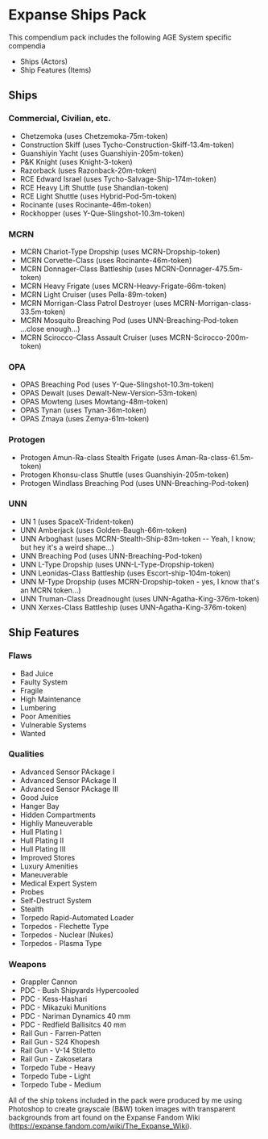 # Expanse Ships Pack

This compendium pack includes the following AGE System specific compendia
- Ships (Actors)
- Ship Features (Items)

## Ships
### Commercial, Civilian, etc.
- Chetzemoka (uses Chetzemoka-75m-token)
- Construction Skiff (uses Tycho-Construction-Skiff-13.4m-token)
- Guanshiyin Yacht (uses Guanshiyin-205m-token)
- P&K Knight (uses Knight-3-token)
- Razorback (uses Razonback-20m-token)
- RCE Edward Israel (uses Tycho-Salvage-Ship-174m-token)
- RCE Heavy Lift Shuttle (use Shandian-token)
- RCE Light Shuttle (uses Hybrid-Pod-5m-token)
- Rocinante (uses Rocinante-46m-token)
- Rockhopper (uses Y-Que-Slingshot-10.3m-token)
### MCRN
- MCRN Chariot-Type Dropship (uses MCRN-Dropship-token)
- MCRN Corvette-Class (uses Rocinante-46m-token)
- MCRN Donnager-Class Battleship (uses MCRN-Donnager-475.5m-token)
- MCRN Heavy Frigate (uses MCRN-Heavy-Frigate-66m-token)
- MCRN Light Cruiser (uses Pella-89m-token)
- MCRN Morrigan-Class Patrol Destroyer (uses MCRN-Morrigan-class-33.5m-token)
- MCRN Mosquito Breaching Pod (uses UNN-Breaching-Pod-token ...close enough...)
- MCRN Scirocco-Class Assault Cruiser (uses MCRN-Scirocco-200m-token)
### OPA
- OPAS Breaching Pod (uses Y-Que-Slingshot-10.3m-token)
- OPAS Dewalt (uses Dewalt-New-Version-53m-token)
- OPAS Mowteng (uses Mowtang-48m-token)
- OPAS Tynan (uses Tynan-36m-token)
- OPAS Zmaya (uses Zemya-61m-token)
### Protogen
- Protogen Amun-Ra-class Stealth Frigate (uses Aman-Ra-class-61.5m-token)
- Protogen Khonsu-class Shuttle (uses Guanshiyin-205m-token)
- Protogen Windlass Breaching Pod (uses UNN-Breaching-Pod-token)
### UNN
- UN 1 (uses SpaceX-Trident-token)
- UNN Amberjack (uses Golden-Baugh-66m-token)
- UNN Arboghast (uses MCRN-Stealth-Ship-83m-token  -- Yeah, I know; but hey it's a weird shape...)
- UNN Breaching Pod (uses UNN-Breaching-Pod-token)
- UNN L-Type Dropship (uses UNN-L-Type-Dropship-token)
- UNN Leonidas-Class Battleship (uses Escort-ship-104m-token)
- UNN M-Type Dropship (uses MCRN-Dropship-token - yes, I know that's an MCRN token...)
- UNN Truman-Class Dreadnought (uses UNN-Agatha-King-376m-token)
- UNN Xerxes-Class Battleship (uses UNN-Agatha-King-376m-token)

## Ship Features
### Flaws
- Bad Juice
- Faulty System
- Fragile
- High Maintenance
- Lumbering
- Poor Amenities
- Vulnerable Systems
- Wanted
### Qualities
- Advanced Sensor PAckage I
- Advanced Sensor PAckage II
- Advanced Sensor PAckage III
- Good Juice
- Hanger Bay
- Hidden Compartments
- Highliy Maneuverable
- Hull Plating I
- Hull Plating II
- Hull Plating III
- Improved Stores
- Luxury Amenities
- Maneuverable
- Medical Expert System
- Probes
- Self-Destruct System
- Stealth
- Torpedo Rapid-Automated Loader
- Torpedos - Flechette Type
- Torpedos - Nuclear (Nukes)
- Torpedos - Plasma Type
### Weapons
- Grappler Cannon
- PDC - Bush Shipyards Hypercooled
- PDC - Kess-Hashari
- PDC - Mikazuki Munitions
- PDC - Nariman Dynamics 40 mm
- PDC - Redfield Ballisitcs 40 mm
- Rail Gun - Farren-Patten
- Rail Gun - S24 Khopesh
- Rail Gun - V-14 Stiletto
- Rail Gun - Zakosetara
- Torpedo Tube - Heavy
- Torpedo Tube - Light
- Torpedo Tube - Medium

All of the ship tokens included in the pack were produced by me using Photoshop to create grayscale (B&W) token images with transparent backgrounds from art found on the Expanse Fandom Wiki (https://expanse.fandom.com/wiki/The_Expanse_Wiki).
